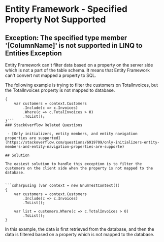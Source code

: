 # Entity Framework - Specified Property Not Supported

## Exception: The specified type member '[ColumnName]' is not supported in LINQ to Entities Exception 

Entity Framework can't filter data based on a property on the server side which is not a part of the table schema. It means that Entity Framework can't convert not mapped a property to SQL.

The following example is trying to filter the customers on TotalInvoices, but the TotalInvoices property is not mapped to database.

```csharpusing (var context = new EnumTestContext())
{
    var customers = context.Customers
        .Include(c => c.Invoices)
        .Where(c => c.TotalInvoices > 0)
        .ToList();
}```
### StackOverflow Related Questions

 - [Only initializers, entity members, and entity navigation properties are supported](https://stackoverflow.com/questions/6919709/only-initializers-entity-members-and-entity-navigation-properties-are-supporte)

## Solution

The easiest solution to handle this exception is to filter the customers on the client side when the property is not mapped to the database. 


```csharpusing (var context = new EnumTestContext())
{
    var customers = context.Customers
        .Include(c => c.Invoices)
        .ToList();

    var list = customers.Where(c => c.TotalInvoices > 0)
        .ToList();
}
```
In this example, the data is first retrieved from the database, and then the data is filtered based on a property which is not mapped to the database.
